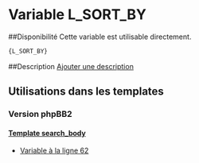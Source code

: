 # Variable L_SORT_BY

##Disponibilité
Cette variable est utilisable directement.

```html
{L_SORT_BY}
```

##Description
[Ajouter une description](https://fa-tvars.appspot.com/var/L_SORT_BY)

## Utilisations dans les templates

### Version phpBB2

#### [Template search_body](subsilver/search_body.md#readme)
* [Variable &agrave; la ligne 62](../subsilver/search_body.tpl#L62)